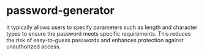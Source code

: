 # password-generator
It typically allows users to specify parameters such as length and character types to ensure the password meets specific requirements. This reduces the risk of easy-to-guess passwords and enhances protection against unauthorized access. 
